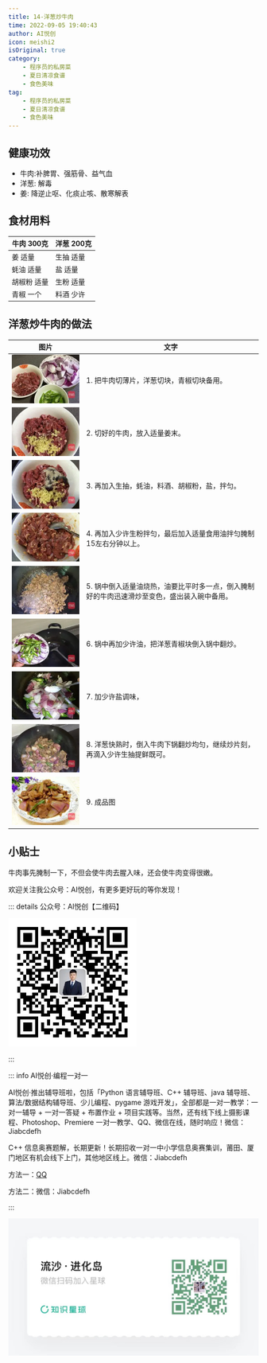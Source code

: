 ```yaml
---
title: 14-洋葱炒牛肉
time: 2022-09-05 19:40:43
author: AI悦创
icon: meishi2
isOriginal: true
category: 
    - 程序员的私房菜
    - 夏日清凉食谱
    - 食色美味
tag:
    - 程序员的私房菜
    - 夏日清凉食谱
    - 食色美味
---
```


## 健康功效

- 牛肉:补脾胃、强筋骨、益气血
- 洋葱: 解毒
- 姜: 降逆止呕、化痰止咳、散寒解表

## 食材用料

| 牛肉 300克  | 洋葱 200克 |
| ----------- | ---------- |
| 姜 适量     | 生抽 适量  |
| 蚝油 适量   | 盐 适量    |
| 胡椒粉 适量 | 生粉 适量  |
| 青椒 一个   | 料酒 少许  |

## 洋葱炒牛肉的做法

| 图片                                                         | 文字                                                         |
| ------------------------------------------------------------ | ------------------------------------------------------------ |
| ![洋葱炒牛肉的做法图解1](./14-洋葱炒牛肉.assets/MjUwX2MyOjEvM15yYjI6MS84XzE4MA.webp) | 1. 把牛肉切薄片，洋葱切块，青椒切块备用。                    |
| ![洋葱炒牛肉的做法图解2](./14-洋葱炒牛肉.assets/MjUwX2MyOjEvM15yYjI6MS84XzE4MA-20220906161100908.webp) | 2. 切好的牛肉，放入适量姜末。                                |
| ![洋葱炒牛肉的做法图解3](./14-洋葱炒牛肉.assets/MjUwX2MyOjEvM15yYjI6MS84XzE4MA-20220906161129946.webp) | 3. 再加入生抽，蚝油，料酒、胡椒粉，盐，拌匀。                |
| ![洋葱炒牛肉的做法图解4](./14-洋葱炒牛肉.assets/MjUwX2MyOjEvM15yYjI6MS84XzE4MA-20220906161208208.webp) | 4. 再加入少许生粉拌匀，最后加入适量食用油拌匀腌制15左右分钟以上。 |
| ![洋葱炒牛肉的做法图解5](./14-洋葱炒牛肉.assets/MjUwX2MyOjEvM15yYjI6MS84XzE4MA-20220906161230732.webp) | 5. 锅中倒入适量油烧热，油要比平时多一点，倒入腌制好的牛肉迅速滑炒至变色，盛出装入碗中备用。 |
| ![洋葱炒牛肉的做法图解6](./14-洋葱炒牛肉.assets/MjUwX2MyOjEvM15yYjI6MS84XzE4MA-20220906161248350.webp) | 6. 锅中再加少许油，把洋葱青椒块倒入锅中翻炒。                |
| ![洋葱炒牛肉的做法图解7](./14-洋葱炒牛肉.assets/MjUwX2MyOjEvM15yYjI6MS84XzE4MA-20220906161305774.webp) | 7. 加少许盐调味，                                            |
| ![洋葱炒牛肉的做法图解8](./14-洋葱炒牛肉.assets/MjUwX2MyOjEvM15yYjI6MS84XzE4MA-20220906161350778.webp) | 8. 洋葱快熟时，倒入牛肉下锅翻炒均匀，继续炒片刻，再滴入少许生抽提鲜既可。 |
| ![洋葱炒牛肉的做法图解9](./14-洋葱炒牛肉.assets/MjUwX2MyOjEvM15yYjI6MS84XzE4MA-20220906161412277.webp) | 9. 成品图                                                    |

## 小贴士

牛肉事先腌制一下，不但会使牛肉去腥入味，还会使牛肉变得很嫩。



欢迎关注我公众号：AI悦创，有更多更好玩的等你发现！

::: details 公众号：AI悦创【二维码】

![](/gzh.jpg)

:::

::: info AI悦创·编程一对一

AI悦创·推出辅导班啦，包括「Python 语言辅导班、C++ 辅导班、java 辅导班、算法/数据结构辅导班、少儿编程、pygame 游戏开发」，全部都是一对一教学：一对一辅导 + 一对一答疑 + 布置作业 + 项目实践等。当然，还有线下线上摄影课程、Photoshop、Premiere 一对一教学、QQ、微信在线，随时响应！微信：Jiabcdefh

C++ 信息奥赛题解，长期更新！长期招收一对一中小学信息奥赛集训，莆田、厦门地区有机会线下上门，其他地区线上。微信：Jiabcdefh

方法一：[QQ](http://wpa.qq.com/msgrd?v=3&uin=1432803776&site=qq&menu=yes)

方法二：微信：Jiabcdefh

:::

![](/zsxq.jpg)





